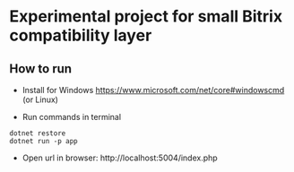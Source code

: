 
# Experimental project for small Bitrix compatibility layer

## How to run

- Install for Windows https://www.microsoft.com/net/core#windowscmd (or Linux)

- Run commands in terminal
```
dotnet restore
dotnet run -p app
```

- Open url in browser: http://localhost:5004/index.php
